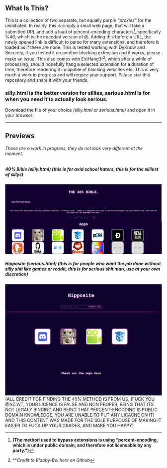 ## What Is This?    

This is a collection of two separate, but equally purple *“proxies”* for the uninitiated. In reality, this is simply a small web page, that will take a submitted URL and add a load of percent-encoding characters[^1], specifically %40, which is the encoded version of @. Adding this before a URL, the newly opened link is difficult to parse for many extensions, and therefore is loaded as if there are none. This is tested working with DyKnow and Securely, if you tested it on another blocking extension	and it works, please make an issue. This also comes with ExtHang3r[^2], which after a while of processing, should hopefully hang a selected extension for a duration of time, therefore rendering it incapable of blocking websites etc. This is very much a work in progress and will require your support. Please star this repository and share it with your friends.    
 
 [^1]: **(The method used to bypass extensions is using “percent-encoding, which is under public domain, and therefore not licensable by any party.”)**
[^2]: ***Credit to Blobby-Boi here on Github*




### silly.html is the better version for sillies, serious.html is for when you need it to actually look serious.


Download the file of your choice *(silly.html or serious.html)* and open it in your browser.


---


## Previews


###### These are a work in progress, they do not look very different at the moment.



##### 40% Bible (silly.html) (this is for avid school haters, this is for the silliest of sillys)


![alt text](/Ex1.png "Example 1")


##### Hipposite (serious.html)  (this is for people who want the job done without silly shit like games or reddit, this is for serious shit man, use at your own discretion) 


![alt text](/ex2.png "Example 2")
(ALL CREDIT FOR FINDING THE 40% METHOD IS FROM US, (FUCK YOU @AZ.WT, YOUR LICENCE IS FALSE AND NON PROPER, BEING THAT ITS NOT LEGALY BINDING AND BEING THAT PERCENT-ENCODING IS PUBLIC DOMAIN KNOWLEDGE, YOU ARE UNABLE TO PUT ANY LICACNE ON IT) AND THIS CONTENT WAS MADE FOR THE SOLE PURPOUSE OF MAKING IT EASIER TO FUCK UP YOUR GRADES, AND MAKE YOU HAPPY)
